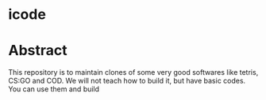 # icode

# Abstract
This repository is to maintain clones of some very good softwares like tetris, CS:GO and COD.
We will not teach how to build it, but have basic codes. You can use them and build
